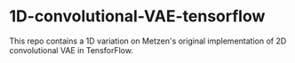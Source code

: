 # 1D-convolutional-VAE-tensorflow
This repo contains a 1D variation on Metzen's original implementation of 2D convolutional VAE in TensforFlow.
